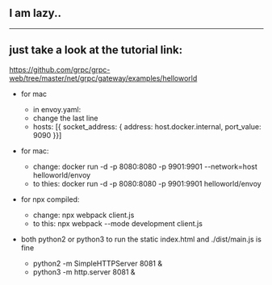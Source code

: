 ## I am lazy..
---

just take a look at the tutorial link:
---

https://github.com/grpc/grpc-web/tree/master/net/grpc/gateway/examples/helloworld



- for mac
    - in envoy.yaml:
    - change the last line
    - hosts: [{ socket_address: { address: host.docker.internal, port_value: 9090 }}]

- for mac: 
    - change: docker run -d -p 8080:8080 -p 9901:9901 --network=host helloworld/envoy
    - to thies:  docker run -d -p 8080:8080 -p 9901:9901 helloworld/envoy

- for npx compiled:
    - change:  npx webpack client.js
    - to this: npx webpack --mode development client.js

- both python2 or python3 to run the static index.html and ./dist/main.js is fine
    - python2 -m SimpleHTTPServer 8081 &
    - python3 -m http.server 8081 &

